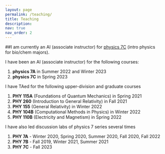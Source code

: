 ```yaml
---
layout: page
permalink: /teaching/
title: Teaching
description:
nav: true
nav_order: 2
---
```



##I am currently an AI (associate instructor) for [physics 7C](https://physics.ucdavis.edu/undergraduates/academic-information/physics-courses) (intro physics for bio/chem majors).

I have been an AI (associate instructor) for the following courses:

1. **physics 7A** in Summer 2022 and Winter 2023
2. **physics 7C** in Spring 2023

I have TAed for the following upper-division and graduate courses

1. **PHY 115A** (Foundations of Quantum Mechanics) in Spring 2021 
2. **PHY 260** (Introduction to General Relativity) in Fall 2021
3. **PHY 155** (General Relativity) in Winter 2022
4. **PHY 104B** (Computational Methods in Physics) in Winter 2022
5. **PHY 110B** (Electricity and Magnetism) in Spring 2022

I have also led discussion labs of physics 7 series several times

1. **PHY 7A** - Winter 2020, Spring 2020, Summer 2020, Fall 2020, Fall 2022
2. **PHY 7B** - Fall 2019, Winter 2021, Summer 2021
3. **PHY 7C** - Fall 2023 
